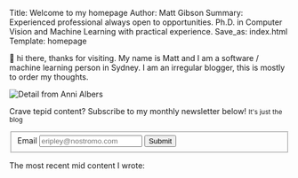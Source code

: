 Title: Welcome to my homepage
Author: Matt Gibson
Summary: Experienced professional always open to opportunities. Ph.D. in Computer Vision and Machine Learning with practical experience.
Save_as: index.html
Template: homepage



👋 hi there, thanks for visiting. My name is Matt and I am a software / machine learning person in Sydney. I am an irregular blogger, this is mostly to order my thoughts. 

![Detail from Anni Albers]({attach}../images/anni_albers_detail.png)


  <form id="subscribeInfo" class="notice" >
  <p>Crave tepid content? Subscribe to my monthly newsletter below! <small>It's just the blog</small></p>
    <fieldset id="formCtrls">
      <label for="email">Email</label>
        <input id="email" name="email" type="email" autocomplete="email" placeholder="eripley@nostromo.com" required />
      <button value="Submit" type="submit" >Submit</button>
    </fieldset>
      <div id="messageDiv"></div>
  </form>

<script>
const form = document.querySelector("#subscribeInfo");
const messageDiv = document.querySelector("#messageDiv");
const formCtrls = document.querySelector("#formCtrls");
async function sendData() {
  // Associate the FormData object with the form element
  const formData = new FormData(form);
  formCtrls.setAttribute("disabled", "disabled")
  messageDiv.innerHTML = "Sending...";
  try {
    const response = await fetch('https://contact-list-api.matthew-gibson.workers.dev/submit', {
      method: "POST",
      // Set the FormData instance as the request body
      body: formData,
    });
    console.log("fetch response", await response.json());
    if (response.ok) {
      console.log("response ok", response);
      messageDiv.innerHTML = "Thanks for subscribing!";
      formCtrls.style.display = "none";
    } else {
      console.log("response bad", response.status);

      messageDiv.innerHTML = "Uh oh, something went wrong with request, maybe shoot me an email? ";

    }
  } catch (e) {
    console.error(e);
    messageDiv.innerHTML = "Uh oh, something went wrong!";
  }
}

// Take over form submission
form.addEventListener("submit", (event) => {
  event.preventDefault();
  sendData();
});
</script>


The most recent mid content I wrote: 
